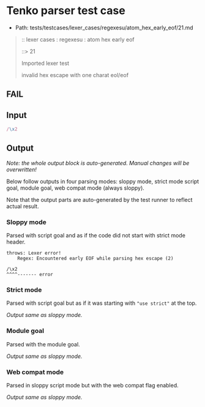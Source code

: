 # Tenko parser test case

- Path: tests/testcases/lexer_cases/regexesu/atom_hex_early_eof/21.md

> :: lexer cases : regexesu : atom hex early eof
>
> ::> 21
>
> Imported lexer test
>
> invalid hex escape with one charat eol/eof

## FAIL

## Input

`````js
/\x2
`````

## Output

_Note: the whole output block is auto-generated. Manual changes will be overwritten!_

Below follow outputs in four parsing modes: sloppy mode, strict mode script goal, module goal, web compat mode (always sloppy).

Note that the output parts are auto-generated by the test runner to reflect actual result.

### Sloppy mode

Parsed with script goal and as if the code did not start with strict mode header.

`````
throws: Lexer error!
    Regex: Encountered early EOF while parsing hex escape (2)

/\x2
^^^^------- error
`````

### Strict mode

Parsed with script goal but as if it was starting with `"use strict"` at the top.

_Output same as sloppy mode._

### Module goal

Parsed with the module goal.

_Output same as sloppy mode._

### Web compat mode

Parsed in sloppy script mode but with the web compat flag enabled.

_Output same as sloppy mode._
